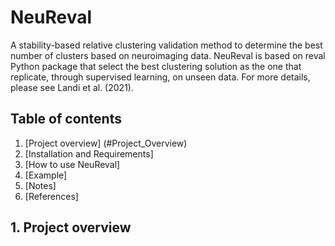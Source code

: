 # NeuReval
A stability-based relative clustering validation method to determine the best number of clusters based on neuroimaging data. NeuReval is based on reval Python package that select the best clustering solution as the one that replicate, through supervised learning, on unseen data. For more details, please see Landi et al. (2021).

## Table of contents
1. [Project overview] (#Project_Overview)
2. [Installation and Requirements]
3. [How to use NeuReval]
4. [Example]
5. [Notes]
6. [References]

## 1. Project overview <a name="Project_Overview"></a>
